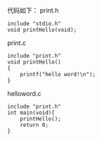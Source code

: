 代码如下：
print.h
```  
include "stdio.h"
void printHello(void);
```
print.c
```  
include "print.h"
void printHello()
{
	printf("hello word!\n");
}
```
helloword.c
```  
include "print.h"
int main(void){
	printHello();
	return 0;
}
```